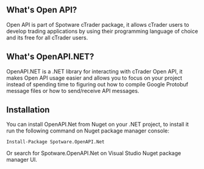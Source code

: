 ## What's Open API?

Open API is part of Spotware cTrader package, it allows cTrader users to develop trading applications by using their programming language of choice and its free for all cTrader users.

## What's OpenAPI.NET?

OpenAPI.NET is a .NET library for interacting with cTrader Open API, it makes Open API usage easier and allows you to focus on your project instead of spending time to figuring out how to compile Google Protobuf message files or how to send/receive API messages.

## Installation

You can install OpenAPI.Net from Nuget on your .NET project, to install it run the following command on Nuget package manager console:

```
Install-Package Spotware.OpenAPI.Net
```

Or search for Spotware.OpenAPI.Net on Visual Studio Nuget package manager UI.
